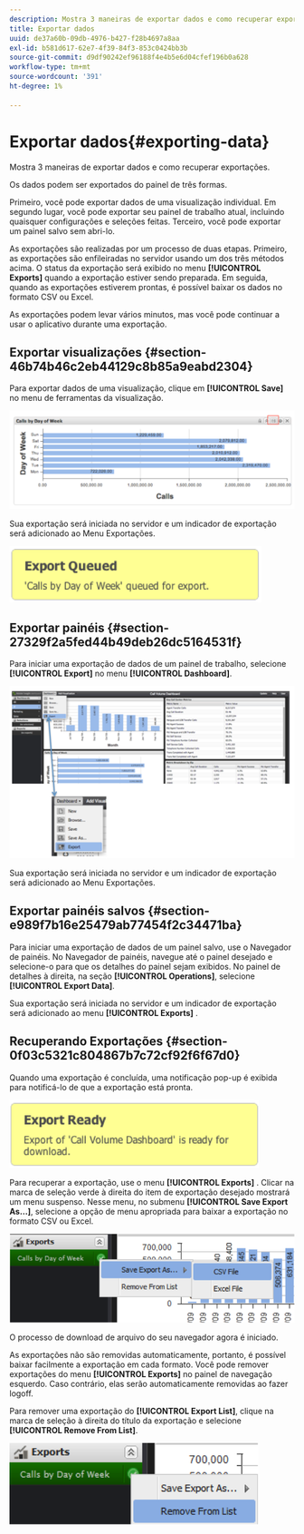 ```yaml
---
description: Mostra 3 maneiras de exportar dados e como recuperar exportações.
title: Exportar dados
uuid: de37a60b-09db-4976-b427-f28b4697a8aa
exl-id: b581d617-62e7-4f39-84f3-853c0424bb3b
source-git-commit: d9df90242ef96188f4e4b5e6d04cfef196b0a628
workflow-type: tm+mt
source-wordcount: '391'
ht-degree: 1%

---
```


# Exportar dados{#exporting-data}

Mostra 3 maneiras de exportar dados e como recuperar exportações.

Os dados podem ser exportados do painel de três formas.

Primeiro, você pode exportar dados de uma visualização individual. Em segundo lugar, você pode exportar seu painel de trabalho atual, incluindo quaisquer configurações e seleções feitas. Terceiro, você pode exportar um painel salvo sem abri-lo.

As exportações são realizadas por um processo de duas etapas. Primeiro, as exportações são enfileiradas no servidor usando um dos três métodos acima. O status da exportação será exibido no menu **[!UICONTROL Exports]** quando a exportação estiver sendo preparada. Em seguida, quando as exportações estiverem prontas, é possível baixar os dados no formato CSV ou Excel.

As exportações podem levar vários minutos, mas você pode continuar a usar o aplicativo durante uma exportação.

## Exportar visualizações {#section-46b74b46c2eb44129c8b85a9eabd2304}

Para exportar dados de uma visualização, clique em **[!UICONTROL Save]** no menu de ferramentas da visualização.

![](assets/export_visual.png)

Sua exportação será iniciada no servidor e um indicador de exportação será adicionado ao Menu Exportações.

![](assets/export_queued.png)

## Exportar painéis {#section-27329f2a5fed44b49deb26dc5164531f}

Para iniciar uma exportação de dados de um painel de trabalho, selecione **[!UICONTROL Export]** no menu **[!UICONTROL Dashboard]**.

![](assets/export_dashboard.png)

Sua exportação será iniciada no servidor e um indicador de exportação será adicionado ao Menu Exportações.

## Exportar painéis salvos {#section-e989f7b16e25479ab77454f2c34471ba}

Para iniciar uma exportação de dados de um painel salvo, use o Navegador de painéis. No Navegador de painéis, navegue até o painel desejado e selecione-o para que os detalhes do painel sejam exibidos. No painel de detalhes à direita, na seção **[!UICONTROL Operations]**, selecione **[!UICONTROL Export Data]**.

Sua exportação será iniciada no servidor e um indicador de exportação será adicionado ao menu **[!UICONTROL Exports]**
.

## Recuperando Exportações {#section-0f03c5321c804867b7c72cf92f6f67d0}

Quando uma exportação é concluída, uma notificação pop-up é exibida para notificá-lo de que a exportação está pronta.

![](assets/export_ready.png)

Para recuperar a exportação, use o menu **[!UICONTROL Exports]** . Clicar na marca de seleção verde à direita do item de exportação desejado mostrará um menu suspenso. Nesse menu, no submenu **[!UICONTROL Save Export As…]**, selecione a opção de menu apropriada para baixar a exportação no formato CSV ou Excel.

![](assets/export_save_as.png)

O processo de download de arquivo do seu navegador agora é iniciado.

As exportações não são removidas automaticamente, portanto, é possível baixar facilmente a exportação em cada formato. Você pode remover exportações do menu **[!UICONTROL Exports]** no painel de navegação esquerdo. Caso contrário, elas serão automaticamente removidas ao fazer logoff.

Para remover uma exportação do **[!UICONTROL Export List]**, clique na marca de seleção à direita do título da exportação e selecione **[!UICONTROL Remove From List]**.

![](assets/export_remove_from_list.png)

